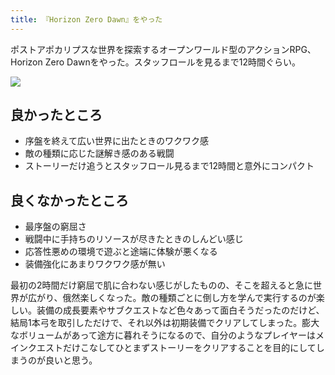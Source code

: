 ```yaml
---
title: 『Horizon Zero Dawn』をやった
---
```

ポストアポカリプスな世界を探索するオープンワールド型のアクションRPG、Horizon Zero Dawnをやった。スタッフロールを見るまで12時間ぐらい。

![](https://lh3.googleusercontent.com/docs/ADP-6oF8d_b74oJ2qZW4x3wdtFAdUAzdIlooZEyUnlnkbIY27GA48nVZoi0uLhxcoAokpUD63zcB0Lqn3pdsjglcbphRjs1-edGoLrfrJSgIsEFXZbMcAkJDEFplmQLZd90t7YnKY_1ezPwTOvYFVNPvV8hpn2Mi9pnRUksMQzyU2zZwIPXeMg0uqdsXdjJSbMbBvmKcNbXR1aVSEmQUXrEEc8ca21V8nsTONlQH9yfXuGcl8mO3mqO_I0ORDngQxIuo7PLUhVGUsYZJAw4uCYHhxs44cDNI4En-dTB1XUqwgJ5JGI-1pY0sLpK8M0qIDian82D4ZQOD3FARrPdJmLgjMXj4dgQmSQCF40Yc3TH-zvJzdprACRQihYEnaWrqAtTyWrFMa3Wd5zeqn_rizME5Z8ZbnLFkMa2E3zk0ZlyJH9C6-rLBqWXLsoXaA_n6FbSgNiJHCJMVf-8sQmmmxUZ5EOG1bgPb03Q9ViiiQTOoW2Q8U36NvdHuNTQtK5SCh4Vh3odwN463FqT6z0rsqwcdRmJlcgecV7WZmci__lCHONDIecjtQs7RT3XS5NCuujtsXuCesqR6WwzmsTak4fLAugWJMlQf-wWRQ5VwCX-_gqSHQUgrJf7sge_qDMfsQyU7cvycbYBvlxXlCZzctnn4ngPKXyVACO_q_8IwAxOKtUBrEznq5JgUZkE0HSaECawMjO5Hme8sSH2wbG3panWuraDPpiuXk-xSUfp1fY-Y5UIZPJ9H3yhY69pVOT5qZSAIoMBTg-pqtB29UeNpgOiTelBtl50Q2PIy9SI_BEgFSohucpnKUG3iodRhsYezsWIrl8w5rgCv8TzQpBHrGJ7lzmG1QQcBNYPuiYqCp1moP3U0k-_c3NHuqVVDnbWIeXPcrRIn3L07XEda6LBXgdOq2te71i90aTGk5zQrl5w5vdHJsjos4sC8q2fNGWQH0Z7_Nt_b6HTp96mfialzM8p0EKpwVptgN5UZj4bbGyVO92UUbhtGZYpHaJIFfNrXzxNZ4hOnkUmjDLD0CUjEARRuLfqBcv_Lk9zGVJ2FNOVgTi5Eu8oWDCG8bENPUgZzoJ4wqrLdn2yr4XcJ71GjbcVLI3eQ4jyARUgm-plF_y-eVpeDOYwC5-DfHzKjSmWKNmxJO9tA96_xl9kbUl__XKAgdOddqfhQXpk7kSdkf9rchv27NjG7K4p01hFtd5w_EKoS6cg06-8rgkNBXltJ_e5xNGkEcMzlXejCk2zGRTj8UCxms1p8Yg)

良かったところ
-------

*   序盤を終えて広い世界に出たときのワクワク感
*   敵の種類に応じた謎解き感のある戦闘
*   ストーリーだけ追うとスタッフロール見るまで12時間と意外にコンパクト

良くなかったところ
---------

*   最序盤の窮屈さ
*   戦闘中に手持ちのリソースが尽きたときのしんどい感じ
*   応答性悪めの環境で遊ぶと途端に体験が悪くなる
*   装備強化にあまりワクワク感が無い

最初の2時間だけ窮屈で肌に合わない感じがしたものの、そこを超えると急に世界が広がり、俄然楽しくなった。敵の種類ごとに倒し方を学んで実行するのが楽しい。装備の成長要素やサブクエストなど色々あって面白そうだったのだけど、結局1本弓を取引しただけで、それ以外は初期装備でクリアしてしまった。膨大なボリュームがあって途方に暮れそうになるので、自分のようなプレイヤーはメインクエストだけこなしてひとまずストーリーをクリアすることを目的にしてしまうのが良いと思う。
